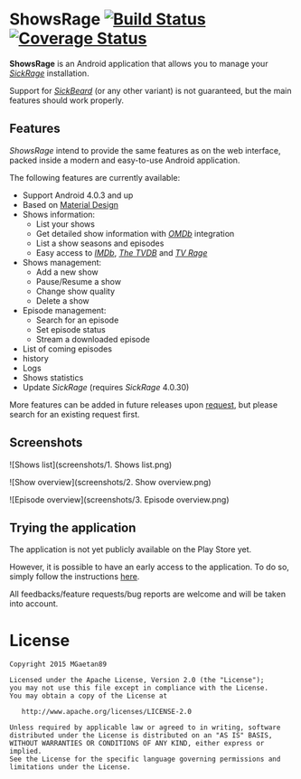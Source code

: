 # ShowsRage [![Build Status](https://travis-ci.org/MGaetan89/ShowsRage.svg?branch=master)](https://travis-ci.org/MGaetan89/ShowsRage) [![Coverage Status](https://coveralls.io/repos/MGaetan89/ShowsRage/badge.svg?branch=master&service=github)](https://coveralls.io/github/MGaetan89/ShowsRage?branch=master)

**ShowsRage** is an Android application that allows you to manage your *[SickRage](https://www.sickrage.tv/)* installation.

Support for *[SickBeard](http://www.sickbeard.com/)* (or any other variant) is not guaranteed, but the main features should work properly.

## Features

*ShowsRage* intend to provide the same features as on the web interface, packed inside a modern and easy-to-use Android application.

The following features are currently available:

- Support Android 4.0.3 and up
- Based on [Material Design](http://www.google.com/design/)
- Shows information:
    - List your shows
    - Get detailed show information with *[OMDb](http://www.omdbapi.com/)* integration
    - List a show seasons and episodes
    - Easy access to *[IMDb](http://www.imdb.com/)*, *[The TVDB](http://thetvdb.com/)* and *[TV Rage](http://www.tvrage.com/)*
- Shows management:
    - Add a new show
    - Pause/Resume a show
    - Change show quality
    - Delete a show
- Episode management:
    - Search for an episode
    - Set episode status
    - Stream a downloaded episode
- List of coming episodes
- history
- Logs
- Shows statistics
- Update *SickRage* (requires *SickRage* 4.0.30)

More features can be added in future releases upon [request](https://github.com/MGaetan89/ShowsRage/issues), but please search for an existing request first.

## Screenshots

![Shows list](screenshots/1. Shows list.png)

![Show overview](screenshots/2. Show overview.png)

![Episode overview](screenshots/3. Episode overview.png)

## Trying the application

The application is not yet publicly available on the Play Store yet.

However, it is possible to have an early access to the application. To do so, simply follow the instructions [here](https://play.google.com/apps/testing/com.mgaetan89.showsrage).

All feedbacks/feature requests/bug reports are welcome and will be taken into account.

# License

```
Copyright 2015 MGaetan89

Licensed under the Apache License, Version 2.0 (the "License");
you may not use this file except in compliance with the License.
You may obtain a copy of the License at

   http://www.apache.org/licenses/LICENSE-2.0

Unless required by applicable law or agreed to in writing, software
distributed under the License is distributed on an "AS IS" BASIS,
WITHOUT WARRANTIES OR CONDITIONS OF ANY KIND, either express or implied.
See the License for the specific language governing permissions and
limitations under the License.
```
